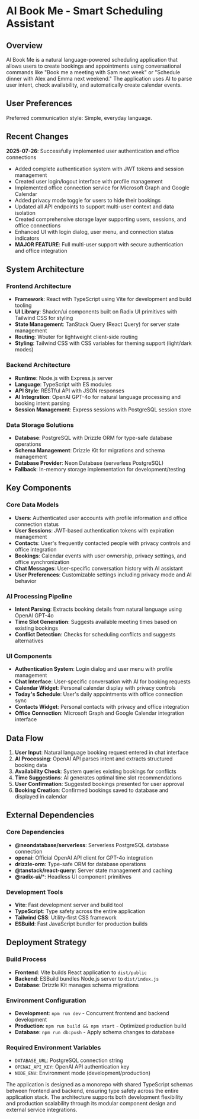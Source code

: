 # AI Book Me - Smart Scheduling Assistant

## Overview

AI Book Me is a natural language-powered scheduling application that allows users to create bookings and appointments using conversational commands like "Book me a meeting with Sam next week" or "Schedule dinner with Alex and Emma next weekend." The application uses AI to parse user intent, check availability, and automatically create calendar events.

## User Preferences

Preferred communication style: Simple, everyday language.

## Recent Changes

**2025-07-26**: Successfully implemented user authentication and office connections
- Added complete authentication system with JWT tokens and session management
- Created user login/logout interface with profile management
- Implemented office connection service for Microsoft Graph and Google Calendar
- Added privacy mode toggle for users to hide their bookings
- Updated all API endpoints to support multi-user context and data isolation
- Created comprehensive storage layer supporting users, sessions, and office connections
- Enhanced UI with login dialog, user menu, and connection status indicators
- **MAJOR FEATURE**: Full multi-user support with secure authentication and office integration

## System Architecture

### Frontend Architecture
- **Framework**: React with TypeScript using Vite for development and build tooling
- **UI Library**: Shadcn/ui components built on Radix UI primitives with Tailwind CSS for styling
- **State Management**: TanStack Query (React Query) for server state management
- **Routing**: Wouter for lightweight client-side routing
- **Styling**: Tailwind CSS with CSS variables for theming support (light/dark modes)

### Backend Architecture
- **Runtime**: Node.js with Express.js server
- **Language**: TypeScript with ES modules
- **API Style**: RESTful API with JSON responses
- **AI Integration**: OpenAI GPT-4o for natural language processing and booking intent parsing
- **Session Management**: Express sessions with PostgreSQL session store

### Data Storage Solutions
- **Database**: PostgreSQL with Drizzle ORM for type-safe database operations
- **Schema Management**: Drizzle Kit for migrations and schema management
- **Database Provider**: Neon Database (serverless PostgreSQL)
- **Fallback**: In-memory storage implementation for development/testing

## Key Components

### Core Data Models
- **Users**: Authenticated user accounts with profile information and office connection status
- **User Sessions**: JWT-based authentication tokens with expiration management
- **Contacts**: User's frequently contacted people with privacy controls and office integration
- **Bookings**: Calendar events with user ownership, privacy settings, and office synchronization
- **Chat Messages**: User-specific conversation history with AI assistant
- **User Preferences**: Customizable settings including privacy mode and AI behavior

### AI Processing Pipeline
- **Intent Parsing**: Extracts booking details from natural language using OpenAI GPT-4o
- **Time Slot Generation**: Suggests available meeting times based on existing bookings
- **Conflict Detection**: Checks for scheduling conflicts and suggests alternatives

### UI Components
- **Authentication System**: Login dialog and user menu with profile management
- **Chat Interface**: User-specific conversation with AI for booking requests
- **Calendar Widget**: Personal calendar display with privacy controls
- **Today's Schedule**: User's daily appointments with office connection sync
- **Contacts Widget**: Personal contacts with privacy and office integration
- **Office Connection**: Microsoft Graph and Google Calendar integration interface

## Data Flow

1. **User Input**: Natural language booking request entered in chat interface
2. **AI Processing**: OpenAI API parses intent and extracts structured booking data
3. **Availability Check**: System queries existing bookings for conflicts
4. **Time Suggestions**: AI generates optimal time slot recommendations
5. **User Confirmation**: Suggested bookings presented for user approval
6. **Booking Creation**: Confirmed bookings saved to database and displayed in calendar

## External Dependencies

### Core Dependencies
- **@neondatabase/serverless**: Serverless PostgreSQL database connection
- **openai**: Official OpenAI API client for GPT-4o integration
- **drizzle-orm**: Type-safe ORM for database operations
- **@tanstack/react-query**: Server state management and caching
- **@radix-ui/***: Headless UI component primitives

### Development Tools
- **Vite**: Fast development server and build tool
- **TypeScript**: Type safety across the entire application
- **Tailwind CSS**: Utility-first CSS framework
- **ESBuild**: Fast JavaScript bundler for production builds

## Deployment Strategy

### Build Process
- **Frontend**: Vite builds React application to `dist/public`
- **Backend**: ESBuild bundles Node.js server to `dist/index.js`
- **Database**: Drizzle Kit manages schema migrations

### Environment Configuration
- **Development**: `npm run dev` - Concurrent frontend and backend development
- **Production**: `npm run build && npm start` - Optimized production build
- **Database**: `npm run db:push` - Apply schema changes to database

### Required Environment Variables
- `DATABASE_URL`: PostgreSQL connection string
- `OPENAI_API_KEY`: OpenAI API authentication key
- `NODE_ENV`: Environment mode (development/production)

The application is designed as a monorepo with shared TypeScript schemas between frontend and backend, ensuring type safety across the entire application stack. The architecture supports both development flexibility and production scalability through its modular component design and external service integrations.